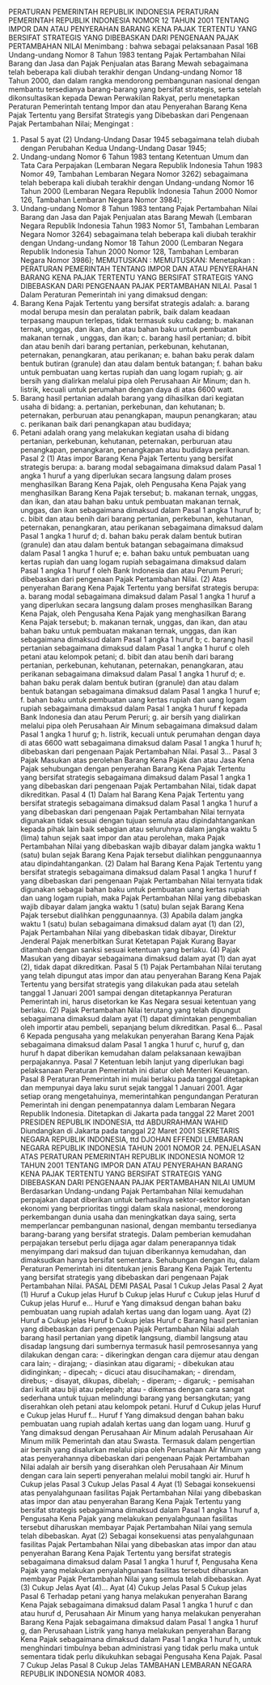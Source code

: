  PERATURAN PEMERINTAH REPUBLIK INDONESIA PERATURAN PEMERINTAH REPUBLIK INDONESIA NOMOR 12 TAHUN 2001 TENTANG IMPOR DAN ATAU PENYERAHAN BARANG KENA PAJAK TERTENTU YANG BERSIFAT STRATEGIS YANG DIBEBASKAN DARI PENGENAAN PAJAK PERTAMBAHAN NILAI
Menimbang :
 bahwa sebagai pelaksanaan Pasal 16B Undang-undang Nomor 8 Tahun 1983 tentang Pajak Pertambahan Nilai Barang dan Jasa dan Pajak Penjualan atas Barang Mewah sebagaimana telah beberapa kali diubah terakhir dengan Undang-undang Nomor 18 Tahun 2000, dan dalam rangka mendorong pembangunan nasional dengan membantu tersedianya barang-barang yang bersifat strategis, serta setelah dikonsultasikan kepada Dewan Perwakilan Rakyat, perlu menetapkan Peraturan Pemerintah tentang Impor dan atau Penyerahan Barang Kena Pajak Tertentu yang Bersifat Strategis yang Dibebaskan dari Pengenaan Pajak Pertambahan Nilai;
Mengingat :

1. Pasal 5 ayat (2) Undang-Undang Dasar 1945 sebagaimana telah diubah dengan Perubahan Kedua Undang-Undang Dasar 1945;
2. Undang-undang Nomor 6 Tahun 1983 tentang Ketentuan Umum dan Tata Cara Perpajakan (Lembaran Negara Republik Indonesia Tahun 1983 Nomor 49, Tambahan Lembaran Negara Nomor 3262) sebagaimana telah beberapa kali diubah terakhir dengan Undang-undang Nomor 16 Tahun 2000 (Lembaran Negara Republik Indonesia Tahun 2000 Nomor 126, Tambahan Lembaran Negara Nomor 3984);
3. Undang-undang Nomor 8 Tahun 1983 tentang Pajak Pertambahan Nilai Barang dan Jasa dan Pajak Penjualan atas Barang Mewah (Lembaran Negara Republik Indonesia Tahun 1983 Nomor 51, Tambahan Lembaran Negara Nomor 3264) sebagaimana telah beberapa kali diubah terakhir dengan Undang-undang Nomor 18 Tahun 2000 (Lembaran Negara Republik Indonesia Tahun 2000 Nomor 128, Tambahan Lembaran Negara Nomor 3986);
MEMUTUSKAN :
MEMUTUSKAN:
 Menetapkan : PERATURAN PEMERINTAH TENTANG IMPOR DAN ATAU PENYERAHAN BARANG KENA PAJAK TERTENTU YANG BERSIFAT STRATEGIS YANG DIBEBASKAN DARI PENGENAAN PAJAK PERTAMBAHAN NILAI.
Pasal 1
Dalam Peraturan Pemerintah ini yang dimaksud dengan:
1. Barang Kena Pajak Tertentu yang bersifat strategis adalah:
a. barang modal berupa mesin dan peralatan pabrik, baik dalam keadaan terpasang maupun terlepas, tidak termasuk suku cadang;
b. makanan ternak, unggas, dan ikan, dan atau bahan baku untuk pembuatan makanan ternak , unggas, dan ikan;
c. barang hasil pertanian;
d. bibit dan atau benih dari barang pertanian, perkebunan, kehutanan, peternakan, penangkaran, atau perikanan;
e. bahan baku perak dalam bentuk butiran (granule) dan atau dalam bentuk batangan;
f. bahan baku untuk pembuatan uang kertas rupiah dan uang logam rupiah;
g. air bersih yang dialirkan melalui pipa oleh Perusahaan Air Minum; dan
h. listrik, kecuali untuk perumahan dengan daya di atas 6600 watt.
2. Barang hasil pertanian adalah barang yang dihasilkan dari kegiatan usaha di bidang:
a. pertanian, perkebunan, dan kehutanan;
b. peternakan, perburuan atau penangkapan, maupun penangkaran; atau
c. perikanan baik dari penangkapan atau budidaya;
3. Petani adalah orang yang melakukan kegiatan usaha di bidang pertanian, perkebunan, kehutanan, peternakan, perburuan atau penangkapan, penangkaran, penangkapan atau budidaya perikanan.
Pasal 2
(1) Atas impor Barang Kena Pajak Tertentu yang bersifat strategis berupa:
a. barang modal sebagaimana dimaksud dalam Pasal 1 angka 1 huruf a yang diperlukan secara langsung dalam proses menghasilkan Barang Kena Pajak, oleh Pengusaha Kena Pajak yang menghasilkan Barang Kena Pajak tersebut;
b. makanan ternak, unggas, dan ikan, dan atau bahan baku untuk pembuatan makanan ternak, unggas, dan ikan sebagaimana dimaksud dalam Pasal 1 angka 1 huruf b;
c. bibit dan atau benih dari barang pertanian, perkebunan, kehutanan, peternakan, penangkaran, atau perikanan sebagaimana dimaksud dalam Pasal 1 angka 1 huruf d;
d. bahan baku perak dalam bentuk butiran (granule) dan atau dalam bentuk batangan sebagaimana dimaksud dalam Pasal 1 angka 1 huruf e;
e. bahan baku untuk pembuatan uang kertas rupiah dan uang logam rupiah sebagaimana dimaksud dalam Pasal 1 angka 1 huruf f oleh Bank Indonesia dan atau Perum Peruri; dibebaskan dari pengenaan Pajak Pertambahan Nilai.
(2) Atas penyerahan Barang Kena Pajak Tertentu yang bersifat strategis berupa:
a. barang modal sebagaimana dimaksud dalam Pasal 1 angka 1 huruf a yang diperlukan secara langsung dalam proses menghasilkan Barang Kena Pajak, oleh Pengusaha Kena Pajak yang menghasilkan Barang Kena Pajak tersebut;
b. makanan ternak, unggas, dan ikan, dan atau bahan baku untuk pembuatan makanan ternak, unggas, dan ikan sebagaimana dimaksud dalam Pasal 1 angka 1 huruf b;
c. barang hasil pertanian sebagaimana dimaksud dalam Pasal 1 angka 1 huruf c oleh petani atau kelompok petani;
d. bibit dan atau benih dari barang pertanian, perkebunan, kehutanan, peternakan, penangkaran, atau perikanan sebagaimana dimaksud dalam Pasal 1 angka 1 huruf d;
e. bahan baku perak dalam bentuk butiran (granule) dan atau dalam bentuk batangan sebagaimana dimaksud dalam Pasal 1 angka 1 huruf e;
f. bahan baku untuk pembuatan uang kertas rupiah dan uang logam rupiah sebagaimana dimaksud dalam Pasal 1 angka 1 huruf f kepada Bank Indonesia dan atau Perum Peruri;
g. air bersih yang dialirkan melalui pipa oleh Perusahaan Air Minum sebagaimana dimaksud dalam Pasal 1 angka 1 huruf g;
h. listrik, kecuali untuk perumahan dengan daya di atas 6600 watt sebagaimana dimaksud dalam Pasal 1 angka 1 huruf h; dibebaskan dari pengenaan Pajak Pertambahan Nilai. Pasal 3...
Pasal 3
Pajak Masukan atas perolehan Barang Kena Pajak dan atau Jasa Kena Pajak sehubungan dengan penyerahan Barang Kena Pajak Tertentu yang bersifat strategis sebagaimana dimaksud dalam Pasal 1 angka 1 yang dibebaskan dari pengenaan Pajak Pertambahan Nilai, tidak dapat dikreditkan.
Pasal 4
(1) Dalam hal Barang Kena Pajak Tertentu yang bersifat strategis sebagaimana dimaksud dalam Pasal 1 angka 1 huruf a yang dibebaskan dari pengenaan Pajak Pertambahan Nilai ternyata digunakan tidak sesuai dengan tujuan semula atau dipindahtangankan kepada pihak lain baik sebagian atau seluruhnya dalam jangka waktu 5 (lima) tahun sejak saat impor dan atau perolehan, maka Pajak Pertambahan Nilai yang dibebaskan wajib dibayar dalam jangka waktu 1 (satu) bulan sejak Barang Kena Pajak tersebut dialihkan penggunaannya atau dipindahtangankan.
(2) Dalam hal Barang Kena Pajak Tertentu yang bersifat strategis sebagaimana dimaksud dalam Pasal 1 angka 1 huruf f yang dibebaskan dari pengenaan Pajak Pertambahan Nilai ternyata tidak digunakan sebagai bahan baku untuk pembuatan uang kertas rupiah dan uang logam rupiah, maka Pajak Pertambahan Nilai yang dibebaskan wajib dibayar dalam jangka waktu 1 (satu) bulan sejak Barang Kena Pajak tersebut dialihkan penggunaannya.
(3) Apabila dalam jangka waktu 1 (satu) bulan sebagaimana dimaksud dalam ayat (1) dan (2), Pajak Pertambahan Nilai yang dibebaskan tidak dibayar, Direktur Jenderal Pajak menerbitkan Surat Ketetapan Pajak Kurang Bayar ditambah dengan sanksi sesuai ketentuan yang berlaku.
(4) Pajak Masukan yang dibayar sebagaimana dimaksud dalam ayat (1) dan ayat (2), tidak dapat dikreditkan.
Pasal 5
(1) Pajak Pertambahan Nilai terutang yang telah dipungut atas impor dan atau penyerahan Barang Kena Pajak Tertentu yang bersifat strategis yang dilakukan pada atau setelah tanggal 1 Januari 2001 sampai dengan ditetapkannya Peraturan Pemerintah ini, harus disetorkan ke Kas Negara sesuai ketentuan yang berlaku.
(2) Pajak Pertambahan Nilai terutang yang telah dipungut sebagaimana dimaksud dalam ayat (1) dapat dimintakan pengembalian oleh importir atau pembeli, sepanjang belum dikreditkan. Pasal 6...
Pasal 6
Kepada pengusaha yang melakukan penyerahan Barang Kena Pajak sebagaimana dimaksud dalam Pasal 1 angka 1 huruf c, huruf g, dan huruf h dapat diberikan kemudahan dalam pelaksanaan kewajiban perpajakannya.
Pasal 7
Ketentuan lebih lanjut yang diperlukan bagi pelaksanaan Peraturan Pemerintah ini diatur oleh Menteri Keuangan.
Pasal 8
Peraturan Pemerintah ini mulai berlaku pada tanggal ditetapkan dan mempunyai daya laku surut sejak tanggal 1 Januari 2001.
Agar setiap orang mengetahuinya, memerintahkan pengundangan Peraturan Pemerintah ini dengan penempatannya dalam Lembaran Negara Republik Indonesia. Ditetapkan di Jakarta pada tanggal 22 Maret 2001 PRESIDEN REPUBLIK INDONESIA, ttd ABDURRAHMAN WAHID Diundangkan di Jakarta pada tanggal 22 Maret 2001 SEKRETARIS NEGARA REPUBLIK INDONESIA, ttd DJOHAN EFFENDI LEMBARAN NEGARA REPUBLIK INDONESIA TAHUN 2001 NOMOR 24. PENJELASAN ATAS PERATURAN PEMERINTAH REPUBLIK INDONESIA NOMOR 12 TAHUN 2001 TENTANG IMPOR DAN ATAU PENYERAHAN BARANG KENA PAJAK TERTENTU YANG BERSIFAT STRATEGIS YANG DIBEBASKAN DARI PENGENAAN PAJAK PERTAMBAHAN NILAI UMUM Berdasarkan Undang-undang Pajak Pertambahan Nilai kemudahan perpajakan dapat diberikan untuk berhasilnya sektor-sektor kegiatan ekonomi yang berprioritas tinggi dalam skala nasional, mendorong perkembangan dunia usaha dan meningkatkan daya saing, serta memperlancar pembangunan nasional, dengan membantu tersedianya barang-barang yang bersifat strategis. Dalam pemberian kemudahan perpajakan tersebut perlu dijaga agar dalam penerapannya tidak menyimpang dari maksud dan tujuan diberikannya kemudahan, dan dimaksudkan hanya bersifat sementara. Sehubungan dengan itu, dalam Peraturan Pemerintah ini ditentukan jenis Barang Kena Pajak Tertentu yang bersifat strategis yang dibebaskan dari pengenaan Pajak Pertambahan Nilai. PASAL DEMI PASAL
Pasal 1
Cukup Jelas
Pasal 2
Ayat (1) Huruf a Cukup jelas Huruf b Cukup jelas Huruf c Cukup jelas Huruf d Cukup jelas Huruf e... Huruf e Yang dimaksud dengan bahan baku pembuatan uang rupiah adalah kertas uang dan logam uang. Ayat (2) Huruf a Cukup jelas Huruf b Cukup jelas Huruf c Barang hasil pertanian yang dibebaskan dari pengenaan Pajak Pertambahan Nilai adalah barang hasil pertanian yang dipetik langsung, diambil langsung atau disadap langsung dari sumbernya termasuk hasil pemrosesannya yang dilakukan dengan cara: - dikeringkan dengan cara dijemur atau dengan cara lain; - dirajang; - diasinkan atau digarami; - dibekukan atau didinginkan; - dipecah; - dicuci atau disucihamakan; - direndam, direbus; - disayat, dikupas, dibelah; - diperam; - digaruk; - pemisahan dari kulit atau biji atau pelepah; atau - dikemas dengan cara sangat sederhana untuk tujuan melindungi barang yang bersangkutan; yang diserahkan oleh petani atau kelompok petani. Huruf d Cukup jelas Huruf e Cukup jelas Huruf f... Huruf f Yang dimaksud dengan bahan baku pembuatan uang rupiah adalah kertas uang dan logam uang. Huruf g Yang dimaksud dengan Perusahaan Air Minum adalah Perusahaan Air Minum milik Pemerintah dan atau Swasta. Termasuk dalam pengertian air bersih yang disalurkan melalui pipa oleh Perusahaan Air Minum yang atas penyerahannya dibebaskan dari pengenaan Pajak Pertambahan Nilai adalah air bersih yang diserahkan oleh Perusahaan Air Minum dengan cara lain seperti penyerahan melalui mobil tangki air. Huruf h Cukup jelas
Pasal 3
Cukup Jelas
Pasal 4
Ayat (1) Sebagai konsekuensi atas penyalahgunaan fasilitas Pajak Pertambahan Nilai yang dibebaskan atas impor dan atau penyerahan Barang Kena Pajak Tertentu yang bersifat strategis sebagaimana dimaksud dalam Pasal 1 angka 1 huruf a, Pengusaha Kena Pajak yang melakukan penyalahgunaan fasilitas tersebut diharuskan membayar Pajak Pertambahan Nilai yang semula telah dibebaskan. Ayat (2) Sebagai konsekuensi atas penyalahgunaan fasilitas Pajak Pertambahan Nilai yang dibebaskan atas impor dan atau penyerahan Barang Kena Pajak Tertentu yang bersifat strategis sebagaimana dimaksud dalam Pasal 1 angka 1 huruf f, Pengusaha Kena Pajak yang melakukan penyalahgunaan fasilitas tersebut diharuskan membayar Pajak Pertambahan Nilai yang semula telah dibebaskan. Ayat (3) Cukup Jelas Ayat (4)... Ayat (4) Cukup Jelas
Pasal 5
Cukup jelas
Pasal 6
Terhadap petani yang hanya melakukan penyerahan Barang Kena Pajak sebagaimana dimaksud dalam Pasal 1 angka 1 huruf c dan atau huruf d, Perusahaan Air Minum yang hanya melakukan penyerahan Barang Kena Pajak sebagaimana dimaksud dalam Pasal 1 angka 1 huruf g, dan Perusahaan Listrik yang hanya melakukan penyerahan Barang Kena Pajak sebagaimana dimaksud dalam Pasal 1 angka 1 huruf h, untuk menghindari timbulnya beban administrasi yang tidak perlu maka untuk sementara tidak perlu dikukuhkan sebagai Pengusaha Kena Pajak.
Pasal 7
Cukup Jelas
Pasal 8
Cukup Jelas TAMBAHAN LEMBARAN NEGARA REPUBLIK INDONESIA NOMOR 4083.